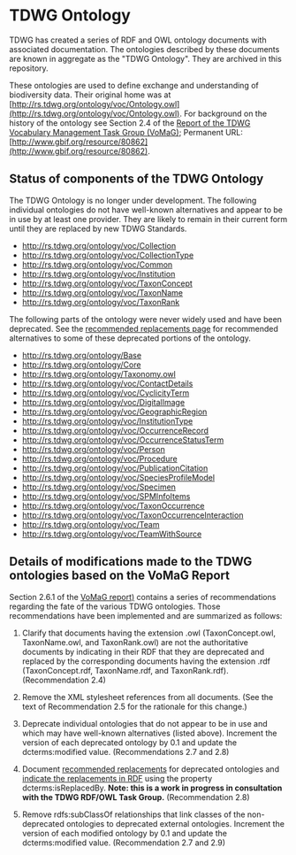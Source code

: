 # TDWG Ontology

TDWG has created a series of RDF and OWL ontology documents with associated documentation. The ontologies described by these documents are known in aggregate as the "TDWG Ontology". They are archived in this repository.

These ontologies are used to define exchange and understanding of biodiversity data. Their original home was at [http://rs.tdwg.org/ontology/voc/Ontology.owl](http://rs.tdwg.org/ontology/voc/Ontology.owl). For background on the history of the ontology see Section 2.4 of the [Report of the TDWG Vocabulary Management Task Group (VoMaG)](https://github.com/tdwg/vocab/blob/master/gbif_TDWG_Vocabulary_Management_Task_Group_en_v1.0.pdf); Permanent URL: [http://www.gbif.org/resource/80862](http://www.gbif.org/resource/80862). 

## Status of components of the TDWG Ontology

The TDWG Ontology is no longer under development.  The following individual ontologies do not have well-known alternatives and appear to be in use by at least one provider. They are likely to remain in their current form until they are replaced by new TDWG Standards.

- http://rs.tdwg.org/ontology/voc/Collection
- http://rs.tdwg.org/ontology/voc/CollectionType
- http://rs.tdwg.org/ontology/voc/Common
- http://rs.tdwg.org/ontology/voc/Institution
- http://rs.tdwg.org/ontology/voc/TaxonConcept
- http://rs.tdwg.org/ontology/voc/TaxonName
- http://rs.tdwg.org/ontology/voc/TaxonRank

The following parts of the ontology were never widely used and have been deprecated. See the [recommended replacements page](replacements.md) for recommended alternatives to some of these deprecated portions of the ontology.

- http://rs.tdwg.org/ontology/Base
- http://rs.tdwg.org/ontology/Core
- http://rs.tdwg.org/ontology/Taxonomy.owl
- http://rs.tdwg.org/ontology/voc/ContactDetails
- http://rs.tdwg.org/ontology/voc/CyclicityTerm
- http://rs.tdwg.org/ontology/voc/DigitalImage
- http://rs.tdwg.org/ontology/voc/GeographicRegion
- http://rs.tdwg.org/ontology/voc/InstitutionType
- http://rs.tdwg.org/ontology/voc/OccurrenceRecord
- http://rs.tdwg.org/ontology/voc/OccurrenceStatusTerm
- http://rs.tdwg.org/ontology/voc/Person
- http://rs.tdwg.org/ontology/voc/Procedure
- http://rs.tdwg.org/ontology/voc/PublicationCitation
- http://rs.tdwg.org/ontology/voc/SpeciesProfileModel
- http://rs.tdwg.org/ontology/voc/Specimen
- http://rs.tdwg.org/ontology/voc/SPMInfoItems
- http://rs.tdwg.org/ontology/voc/TaxonOccurrence
- http://rs.tdwg.org/ontology/voc/TaxonOccurrenceInteraction
- http://rs.tdwg.org/ontology/voc/Team
- http://rs.tdwg.org/ontology/voc/TeamWithSource

## Details of modifications made to the TDWG ontologies based on the VoMaG Report

Section 2.6.1 of the [VoMaG report)](https://github.com/tdwg/vocab/blob/master/gbif_TDWG_Vocabulary_Management_Task_Group_en_v1.0.pdf) contains a series of recommendations regarding the fate of the various TDWG ontologies. Those recommendations have been implemented and are summarized as follows:

1. Clarify that documents having the extension .owl (TaxonConcept.owl, TaxonName.owl, and TaxonRank.owl) are not the authoritative documents by indicating in their RDF that they are deprecated and replaced by the corresponding documents having the extension .rdf (TaxonConcept.rdf, TaxonName.rdf, and TaxonRank.rdf). (Recommendation 2.4)

2. Remove the XML stylesheet references from all documents. (See the text of Recommendation 2.5 for the rationale for this change.)

3. Deprecate individual ontologies that do not appear to be in use and which may have well-known alternatives (listed above).  Increment the version of each deprecated ontology by 0.1 and update the dcterms:modified value. (Recommendations 2.7 and 2.8)

4. Document [recommended replacements](replacements.md) for deprecated ontologies and [indicate the replacements in RDF](https://raw.githubusercontent.com/tdwg/ontology/master/replacements.rdf) using the property dcterms:isReplacedBy. **Note: this is a work in progress in consultation with the TDWG RDF/OWL Task Group.**  (Recommendation 2.8)

5. Remove rdfs:subClassOf relationships that link classes of the non-deprecated ontologies to deprecated external ontologies. Increment the version of each modified ontology by 0.1 and update the dcterms:modified value. (Recommendation 2.7 and 2.9)

